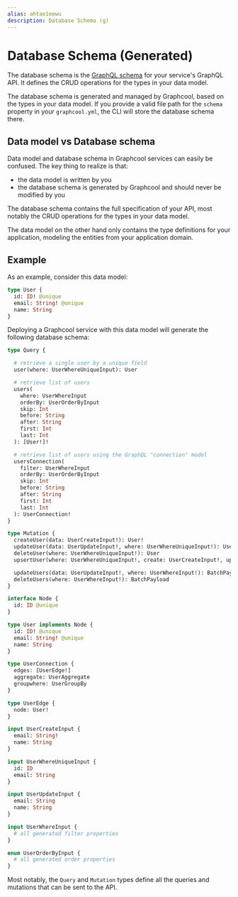 ```yaml
---
alias: ahtae1eewu
description: Database Schema (g)
---
```


# Database Schema (Generated)

The database schema is the [GraphQL schema](https://blog.graph.cool/graphql-server-basics-the-schema-ac5e2950214e) for your service's GraphQL API. It defines the CRUD operations for the types in your data model.

The database schema is generated and managed by Graphcool, based on the types in your data model. If you provide a valid file path for the `schema` property in your `graphcool.yml`, the CLI will store the database schema there.

## Data model vs Database schema

Data model and database schema in Graphcool services can easily be confused. The key thing to realize is that:

- the data model is written by you
- the database schema is generated by Graphcool and should never be modified by you

The database schema contains the full specification of your API, most notably the CRUD operations for the types in your data model.

The data model on the other hand only contains the type definitions for your application, modeling the entities from your application domain.

## Example

As an example, consider this data model:

```graphql
type User {
  id: ID! @unique
  email: String! @unique
  name: String
}
```

Deploying a Graphcool service with this data model will generate the following database schema:

```graphql
type Query {

  # retrieve a single user by a unique field
  user(where: UserWhereUniqueInput): User

  # retrieve list of users
  users(
    where: UserWhereInput
    orderBy: UserOrderByInput
    skip: Int
    before: String
    after: String
    first: Int
    last: Int
  ): [User!]!

  # retrieve list of users using the GraphQL "connection" model
  usersConnection(
    filter: UserWhereInput
    orderBy: UserOrderByInput
    skip: Int
    before: String
    after: String
    first: Int
    last: Int
  ): UserConnection!
}

type Mutation {
  createUser(data: UserCreateInput!): User!
  updateUser(data: UserUpdateInput!, where: UserWhereUniqueInput!): User
  deleteUser(where: UserWhereUniqueInput!): User
  upsertUser(where: UserWhereUniqueInput!, create: UserCreateInput!, update: UserUpdateInput!): User

  updateUsers(data: UserUpdateInput!, where: UserWhereInput!): BatchPayload
  deleteUsers(where: UserWhereInput!): BatchPayload
}

interface Node {
  id: ID @unique
}

type User implements Node {
  id: ID! @unique
  email: String! @unique
  name: String
}

type UserConnection {
  edges: [UserEdge!]
  aggregate: UserAggregate
  groupwhere: UserGroupBy
}

type UserEdge {
  node: User!
}

input UserCreateInput {
  email: String!
  name: String
}

input UserWhereUniqueInput {
  id: ID
  email: String
}

input UserUpdateInput {
  email: String
  name: String
}

input UserWhereInput {
  # all generated filter properties
}

enum UserOrderByInput {
  # all generated order properties
}
```

Most notably, the `Query` and `Mutation` types define all the queries and mutations that can be sent to the API.

<!--
TODO
- finalize generated schema
- what does BatchPayload look like?
- are fields on `UserWhereUniqueInput` all optional?
- specify `UserAggregate`, `UserGroupBy`
-->
